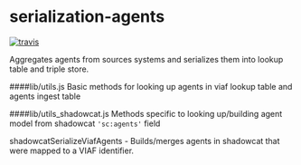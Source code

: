 # serialization-agents
[![travis](https://travis-ci.org/nypl-registry/serialization-agents.svg)](https://travis-ci.org/nypl-registry/serialization-agents/)

Aggregates agents from sources systems and serializes them into lookup table and triple store.



####lib/utils.js
Basic methods for looking up agents in viaf lookup table and agents ingest table

####lib/utils_shadowcat.js
Methods specific to looking up/building agent model from shadowcat `'sc:agents'` field

shadowcatSerializeViafAgents - Builds/merges agents in shadowcat that were mapped to a VIAF identifier.	
